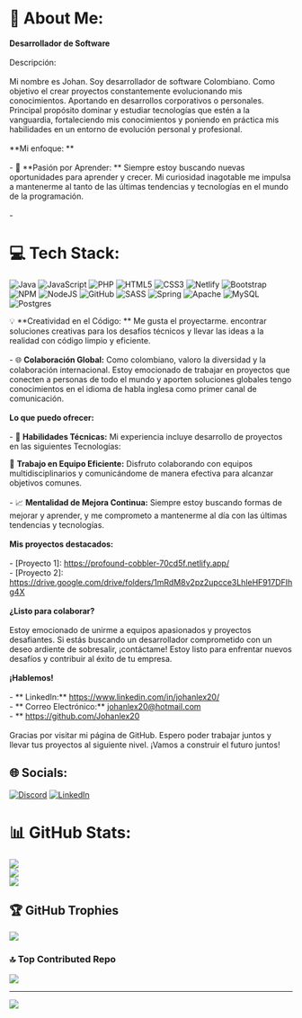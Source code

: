 # 💫 About Me:
**Desarrollador de Software**<br><br>Descripción:<br><br>Mi nombre es Johan.  Soy desarrollador de software Colombiano. Como objetivo el crear proyectos constantemente evolucionando mis conocimientos.  Aportando en desarrollos corporativos o personales. Principal propósito dominar y estudiar tecnologías que estén a la vanguardia, fortaleciendo mis conocimientos y poniendo en práctica mis habilidades en un entorno de evolución personal y profesional.<br><br>**Mi enfoque: **<br><br>- 🚀 **Pasión por Aprender: ** Siempre estoy buscando nuevas oportunidades para aprender y crecer. Mi curiosidad inagotable me impulsa a mantenerme al tanto de las últimas tendencias y tecnologías en el mundo de la programación.<br><br>- 
# 💻 Tech Stack:
![Java](https://img.shields.io/badge/java-%23ED8B00.svg?style=for-the-badge&logo=java&logoColor=white) ![JavaScript](https://img.shields.io/badge/javascript-%23323330.svg?style=for-the-badge&logo=javascript&logoColor=%23F7DF1E) ![PHP](https://img.shields.io/badge/php-%23777BB4.svg?style=for-the-badge&logo=php&logoColor=white) ![HTML5](https://img.shields.io/badge/html5-%23E34F26.svg?style=for-the-badge&logo=html5&logoColor=white) ![CSS3](https://img.shields.io/badge/css3-%231572B6.svg?style=for-the-badge&logo=css3&logoColor=white) ![Netlify](https://img.shields.io/badge/netlify-%23000000.svg?style=for-the-badge&logo=netlify&logoColor=#00C7B7) ![Bootstrap](https://img.shields.io/badge/bootstrap-%23563D7C.svg?style=for-the-badge&logo=bootstrap&logoColor=white) ![NPM](https://img.shields.io/badge/NPM-%23000000.svg?style=for-the-badge&logo=npm&logoColor=white) ![NodeJS](https://img.shields.io/badge/node.js-6DA55F?style=for-the-badge&logo=node.js&logoColor=white) ![GitHub](https://img.shields.io/badge/GitHub-%23121011.svg?style=for-the-badge&logo=github&logoColor=white) ![SASS](https://img.shields.io/badge/SASS-hotpink.svg?style=for-the-badge&logo=SASS&logoColor=white) ![Spring](https://img.shields.io/badge/spring-%236DB33F.svg?style=for-the-badge&logo=spring&logoColor=white) ![Apache](https://img.shields.io/badge/apache-%23D42029.svg?style=for-the-badge&logo=apache&logoColor=white) ![MySQL](https://img.shields.io/badge/mysql-%2300f.svg?style=for-the-badge&logo=mysql&logoColor=white) ![Postgres](https://img.shields.io/badge/postgres-%23316192.svg?style=for-the-badge&logo=postgresql&logoColor=white)

💡 **Creatividad en el Código: ** Me gusta el proyectarme. encontrar soluciones creativas para los desafíos técnicos y llevar las ideas a la realidad con código limpio y eficiente.<br><br>- 🌐 **Colaboración Global:** Como colombiano, valoro la diversidad y la colaboración internacional. Estoy emocionado de trabajar en proyectos que conecten a personas de todo el mundo y aporten soluciones globales tengo conocimientos en el idioma de habla inglesa como primer canal de comunicación.<br><br>**Lo que puedo ofrecer:**<br><br>- 🌟 **Habilidades Técnicas:** Mi experiencia incluye desarrollo de proyectos en las siguientes Tecnologías:



🤝 **Trabajo en Equipo Eficiente:** Disfruto colaborando con equipos multidisciplinarios y comunicándome de manera efectiva para alcanzar objetivos comunes.<br><br>- 📈 **Mentalidad de Mejora Continua:** Siempre estoy buscando formas de mejorar y aprender, y me comprometo a mantenerme al día con las últimas tendencias y tecnologías.<br><br>**Mis proyectos destacados:**<br><br>- [Proyecto 1]:   https://profound-cobbler-70cd5f.netlify.app/<br>- [Proyecto 2]:  https://drive.google.com/drive/folders/1mRdM8v2pz2upcce3LhleHF917DFIhg4X<br><br>**¿Listo para colaborar?**<br><br>Estoy emocionado de unirme a equipos apasionados y proyectos desafiantes. Si estás buscando un desarrollador comprometido con un deseo ardiente de sobresalir, ¡contáctame! Estoy listo para enfrentar nuevos desafíos y contribuir al éxito de tu empresa.<br><br>**¡Hablemos!**<br><br>- ** LinkedIn:** https://www.linkedin.com/in/johanlex20/<br>- ** Correo Electrónico:** johanlex20@hotmail.com<br>- ** https://github.com/Johanlex20<br><br>Gracias por visitar mi página de GitHub. Espero poder trabajar juntos y llevar tus proyectos al siguiente nivel. ¡Vamos a construir el futuro juntos!<br>


## 🌐 Socials:
[![Discord](https://img.shields.io/badge/Discord-%237289DA.svg?logo=discord&logoColor=white)](https://discord.gg/Johanlex20) [![LinkedIn](https://img.shields.io/badge/LinkedIn-%230077B5.svg?logo=linkedin&logoColor=white)](https://linkedin.com/in/https://www.linkedin.com/in/johanlex20/) 


# 📊 GitHub Stats:
![](https://github-readme-stats.vercel.app/api?username=Johanlex20&theme=algolia&hide_border=false&include_all_commits=false&count_private=false)<br/>
![](https://github-readme-streak-stats.herokuapp.com/?user=Johanlex20&theme=algolia&hide_border=false)<br/>
![](https://github-readme-stats.vercel.app/api/top-langs/?username=Johanlex20&theme=algolia&hide_border=false&include_all_commits=false&count_private=false&layout=compact)

## 🏆 GitHub Trophies
![](https://github-profile-trophy.vercel.app/?username=Johanlex20&theme=juicyfresh&no-frame=false&no-bg=true&margin-w=4)

### 🔝 Top Contributed Repo
![](https://github-contributor-stats.vercel.app/api?username=Johanlex20&limit=5&theme=nord&combine_all_yearly_contributions=true)

---
[![](https://visitcount.itsvg.in/api?id=Johanlex20&icon=0&color=0)](https://visitcount.itsvg.in)

<!-- Proudly created with GPRM ( https://gprm.itsvg.in ) -->
